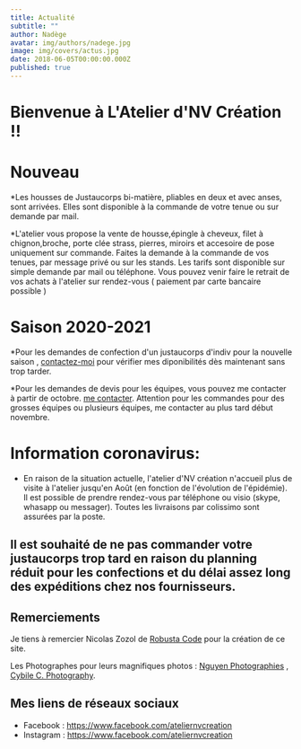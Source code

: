```yaml
---
title: Actualité
subtitle: ""
author: Nadège
avatar: img/authors/nadege.jpg
image: img/covers/actus.jpg
date: 2018-06-05T00:00:00.000Z
published: true
---
```

Bienvenue à L'Atelier d'NV Création !!
====

**Nouveau**
====

*Les housses de Justaucorps bi-matière, pliables en deux et avec anses, sont arrivées. Elles sont disponible à la commande de votre tenue ou sur demande par mail. 

*L'atelier vous propose la vente de housse,épingle à cheveux, filet à chignon,broche, porte clée strass, pierres, miroirs et accesoire de pose uniquement sur commande. Faites la demande à la commande de vos tenues, par message privé ou sur les stands. Les tarifs sont disponible sur simple demande par mail ou téléphone. Vous pouvez venir faire le retrait de vos achats à l'atelier sur rendez-vous ( paiement par carte bancaire possible )

**Saison 2020-2021**
====
*Pour les demandes de confection d'un justaucorps d'indiv pour la nouvelle saison , [contactez-moi](/#/2018/06/02/contacts) pour vérifier mes diponibilités dès maintenant sans trop tarder.

*Pour les demandes de devis pour les équipes, vous pouvez me contacter à partir de octobre. [me contacter](/#/2018/06/02/contacts).
Attention pour les commandes pour des grosses équipes ou plusieurs équipes, me contacter au plus tard début novembre.

 
Information coronavirus:
====

* En raison de la situation actuelle, l'atelier d'NV création n'accueil plus de visite à l'atelier jusqu'en Août (en fonction de l'évolution de l'épidémie). Il est possible de prendre rendez-vous par téléphone ou visio (skype, whasapp ou messager).
Toutes les livraisons par colissimo sont assurées par la poste. 

Il est souhaité de ne pas commander votre justaucorps trop tard en raison du planning réduit pour les confections et du délai assez long des expéditions chez nos fournisseurs.
-






 
Remerciements
----

 
Je tiens à remercier Nicolas Zozol de [Robusta Code](http://www.robusta.io) pour la création de ce site. 

Les Photographes pour leurs magnifiques photos : [Nguyen Photographies](http://www.ngtuan.com) , [Cybile C. Photography](https://www.facebook.com/Cybile-C-Photography-246675958701076/).
 
 
 
Mes liens de réseaux sociaux
----
 
* Facebook : <a href="https://www.facebook.com/ateliernvcreation">https://www.facebook.com/ateliernvcreation</a>
* Instagram : <a href="https://www.instagram.com/atelier.nvcreation">https://www.facebook.com/ateliernvcreation</a>
